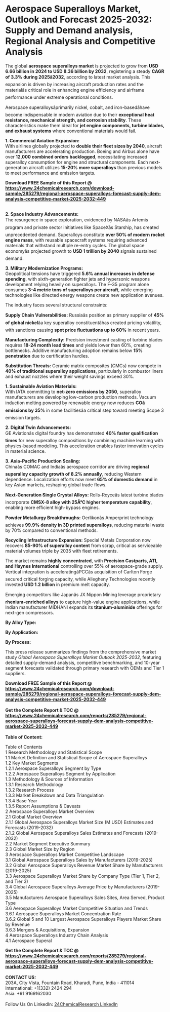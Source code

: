 <h1>Aerospace Superalloys Market, Outlook and Forecast 2025-2032: Supply and Demand analysis, Regional Analysis and Competitive Analysis</h1><p>The global <strong>aerospace superalloys market</strong> is projected to grow from <strong>USD 6.66 billion in 2024 to USD 8.36 billion by 2032</strong>, registering a steady <strong>CAGR of 3.3% during 2025â2032</strong>, according to latest market analysis. This expansion is driven by increasing aircraft production rates and the materialâs critical role in enhancing engine efficiency and airframe performance under extreme operational conditions.</p><p>Aerospace superalloysâprimarily nickel, cobalt, and iron-basedâhave become indispensable in modern aviation due to their <strong>exceptional heat resistance, mechanical strength, and corrosion stability</strong>. These characteristics make them ideal for <strong>jet engine components, turbine blades, and exhaust systems</strong> where conventional materials would fail.</p><p><strong>1. Commercial Aviation Expansion:</strong><br>
With airlines globally projected to <strong>double their fleet sizes by 2040</strong>, aircraft manufacturers are accelerating production. Boeing and Airbus alone have over <strong>12,000 combined orders backlogged</strong>, necessitating increased superalloy consumption for engine and structural components. Each next-generation aircraft utilizes <strong>15-20% more superalloys</strong> than previous models to meet performance and emission targets.</p><div><b>Download FREE Sample of this Report @ 
            <a href="https://www.24chemicalresearch.com/download-sample/285279/regional-aerospace-superalloys-forecast-supply-dem-analysis-competitive-market-2025-2032-449">
            https://www.24chemicalresearch.com/download-sample/285279/regional-aerospace-superalloys-forecast-supply-dem-analysis-competitive-market-2025-2032-449</a></b></div><br><p><strong>2. Space Industry Advancements:</strong><br>
The resurgence in space exploration, evidenced by NASAâs Artemis program and private sector initiatives like SpaceXâs Starship, has created unprecedented demand. Superalloys constitute <strong>over 50% of modern rocket engine mass</strong>, with reusable spacecraft systems requiring advanced materials that withstand multiple re-entry cycles. The global space economyâs projected growth to <strong>USD 1 trillion by 2040</strong> signals sustained demand.</p><p><strong>3. Military Modernization Programs:</strong><br>
Geopolitical tensions have triggered <strong>5.6% annual increases in defense spending</strong>, with sixth-generation fighter jets and hypersonic weapons development relying heavily on superalloys. The F-35 program alone consumes <strong>3-4 metric tons of superalloys per aircraft</strong>, while emerging technologies like directed energy weapons create new application avenues.</p><p>The industry faces several structural constraints:</p><p><strong>Supply Chain Vulnerabilities:</strong> Russiaâs position as primary supplier of <strong>45% of global nickel</strong>âa key superalloy constituentâhas created pricing volatility, with sanctions causing <strong>spot price fluctuations up to 60%</strong> in recent years.</p><p><strong>Manufacturing Complexity:</strong> Precision investment casting of turbine blades requires <strong>18-24 month lead times</strong> and yields lower than 60%, creating bottlenecks. Additive manufacturing adoption remains below <strong>15% penetration</strong> due to certification hurdles.</p><p><strong>Substitution Threats:</strong> Ceramic matrix composites (CMCs) now compete in <strong>40% of traditional superalloy applications</strong>, particularly in combustor liners and exhaust nozzles where their weight savings exceed 30%.</p><p><strong>1. Sustainable Aviation Materials:</strong><br>
With IATA committing to <strong>net-zero emissions by 2050</strong>, superalloy manufacturers are developing low-carbon production methods. Vacuum induction melting powered by renewable energy now reduces <strong>COâ emissions by 35%</strong> in some facilitiesâa critical step toward meeting Scope 3 emission targets.</p><p><strong>2. Digital Twin Advancements:</strong><br>
GE Aviationâs digital foundry has demonstrated <strong>40% faster qualification times</strong> for new superalloy compositions by combining machine learning with physics-based modeling. This acceleration enables faster innovation cycles in material science.</p><p><strong>3. Asia-Pacific Production Scaling:</strong><br>
Chinaâs COMAC and Indiaâs aerospace corridor are driving <strong>regional superalloy capacity growth of 8.2% annually</strong>, reducing Western dependence. Localization efforts now meet <strong>65% of domestic demand</strong> in key Asian markets, reshaping global trade flows.</p><p><strong>Next-Generation Single Crystal Alloys:</strong> Rolls-Royceâs latest turbine blades incorporate <strong>CMSX-8 alloy with 25Â°C higher temperature capability</strong>, enabling more efficient high-bypass engines.</p><p><strong>Powder Metallurgy Breakthroughs:</strong> Oerlikonâs Amperprint technology achieves <strong>99.9% density in 3D printed superalloys</strong>, reducing material waste by 70% compared to conventional methods.</p><p><strong>Recycling Infrastructure Expansion:</strong> Special Metals Corporation now recovers <strong>85-90% of superalloy content</strong> from scrap, critical as serviceable material volumes triple by 2035 with fleet retirements.</p><p>The market remains <strong>highly concentrated</strong>, with <strong>Precision Castparts, ATI, and Haynes International</strong> controlling over 55% of aerospace-grade supply. Vertical integration is acceleratingâPCCâs acquisition of Carlton Forge secured critical forging capacity, while Allegheny Technologies recently invested <strong>USD 1.2 billion</strong> in premium melt capacity.</p><p>Emerging competitors like Japanâs JX Nippon Mining leverage proprietary <strong>rhenium-enriched alloys</strong> to capture high-value engine applications, while Indian manufacturer MIDHANI expands its <strong>titanium-aluminide</strong> offerings for next-gen compressors.</p><p><strong>By Alloy Type:</strong></p><p><strong>By Application:</strong></p><p><strong>By Process:</strong></p><p>This press release summarizes findings from the comprehensive market study <em>Global Aerospace Superalloys Market Outlook 2025-2032</em>, featuring detailed supply-demand analysis, competitive benchmarking, and 10-year segment forecasts validated through primary research with OEMs and Tier 1 suppliers.</p><div><b>Download FREE Sample of this Report @ 
            <a href="https://www.24chemicalresearch.com/download-sample/285279/regional-aerospace-superalloys-forecast-supply-dem-analysis-competitive-market-2025-2032-449">
            https://www.24chemicalresearch.com/download-sample/285279/regional-aerospace-superalloys-forecast-supply-dem-analysis-competitive-market-2025-2032-449</a></b></div><br><div><b>Get the Complete Report & TOC @ 
            <a href="https://www.24chemicalresearch.com/reports/285279/regional-aerospace-superalloys-forecast-supply-dem-analysis-competitive-market-2025-2032-449">
            https://www.24chemicalresearch.com/reports/285279/regional-aerospace-superalloys-forecast-supply-dem-analysis-competitive-market-2025-2032-449</a></b></div><br>
            <b>Table of Content:</b><p>Table of Contents<br />
1 Research Methodology and Statistical Scope<br />
1.1 Market Definition and Statistical Scope of Aerospace Superalloys<br />
1.2 Key Market Segments<br />
1.2.1 Aerospace Superalloys Segment by Type<br />
1.2.2 Aerospace Superalloys Segment by Application<br />
1.3 Methodology & Sources of Information<br />
1.3.1 Research Methodology<br />
1.3.2 Research Process<br />
1.3.3 Market Breakdown and Data Triangulation<br />
1.3.4 Base Year<br />
1.3.5 Report Assumptions & Caveats<br />
2 Aerospace Superalloys Market Overview<br />
2.1 Global Market Overview<br />
2.1.1 Global Aerospace Superalloys Market Size (M USD) Estimates and Forecasts (2019-2032)<br />
2.1.2 Global Aerospace Superalloys Sales Estimates and Forecasts (2019-2032)<br />
2.2 Market Segment Executive Summary<br />
2.3 Global Market Size by Region<br />
3 Aerospace Superalloys Market Competitive Landscape<br />
3.1 Global Aerospace Superalloys Sales by Manufacturers (2019-2025)<br />
3.2 Global Aerospace Superalloys Revenue Market Share by Manufacturers (2019-2025)<br />
3.3 Aerospace Superalloys Market Share by Company Type (Tier 1, Tier 2, and Tier 3)<br />
3.4 Global Aerospace Superalloys Average Price by Manufacturers (2019-2025)<br />
3.5 Manufacturers Aerospace Superalloys Sales Sites, Area Served, Product Type<br />
3.6 Aerospace Superalloys Market Competitive Situation and Trends<br />
3.6.1 Aerospace Superalloys Market Concentration Rate<br />
3.6.2 Global 5 and 10 Largest Aerospace Superalloys Players Market Share by Revenue<br />
3.6.3 Mergers & Acquisitions, Expansion<br />
4 Aerospace Superalloys Industry Chain Analysis<br />
4.1 Aerospace Superal</p><div><b>Get the Complete Report & TOC @ 
            <a href="https://www.24chemicalresearch.com/reports/285279/regional-aerospace-superalloys-forecast-supply-dem-analysis-competitive-market-2025-2032-449">
            https://www.24chemicalresearch.com/reports/285279/regional-aerospace-superalloys-forecast-supply-dem-analysis-competitive-market-2025-2032-449</a></b></div><br><b>CONTACT US:</b><br>
            203A, City Vista, Fountain Road, Kharadi, Pune, India - 411014<br>
            International: +1(332) 2424 294<br>
            Asia: +91 9169162030 <br><br>
            Follow Us On LinkedIn: <a href="https://www.linkedin.com/company/24chemicalresearch/">24ChemicalResearch LinkedIn</a>